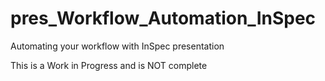 # pres_Workflow_Automation_InSpec
Automating your workflow with InSpec presentation


This is a Work in Progress and is NOT complete
